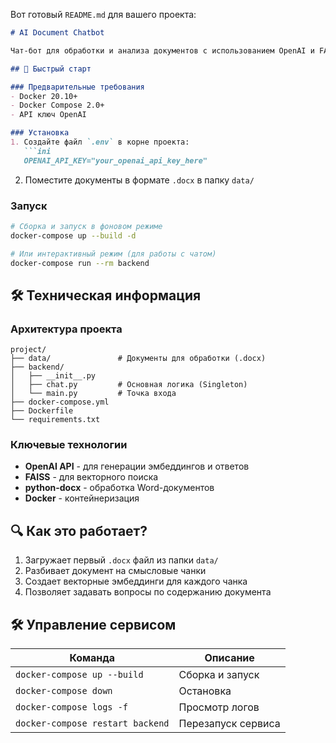 Вот готовый `README.md` для вашего проекта:

```markdown
# AI Document Chatbot

Чат-бот для обработки и анализа документов с использованием OpenAI и FAISS

## 🚀 Быстрый старт

### Предварительные требования
- Docker 20.10+
- Docker Compose 2.0+
- API ключ OpenAI

### Установка
1. Создайте файл `.env` в корне проекта:
   ```ini
   OPENAI_API_KEY="your_openai_api_key_here"
   ```

2. Поместите документы в формате `.docx` в папку `data/`

### Запуск
```bash
# Сборка и запуск в фоновом режиме
docker-compose up --build -d

# Или интерактивный режим (для работы с чатом)
docker-compose run --rm backend
```

## 🛠 Техническая информация

### Архитектура проекта
```
project/
├── data/               # Документы для обработки (.docx)
├── backend/
│   ├── __init__.py
│   ├── chat.py         # Основная логика (Singleton)
│   └── main.py         # Точка входа
├── docker-compose.yml
├── Dockerfile
└── requirements.txt
```

### Ключевые технологии
- **OpenAI API** - для генерации эмбеддингов и ответов
- **FAISS** - для векторного поиска
- **python-docx** - обработка Word-документов
- **Docker** - контейнеризация

## 🔍 Как это работает?
1. Загружает первый `.docx` файл из папки `data/`
2. Разбивает документ на смысловые чанки
3. Создает векторные эмбеддинги для каждого чанка
4. Позволяет задавать вопросы по содержанию документа

## 🛠 Управление сервисом

| Команда | Описание |
|---------|----------|
| `docker-compose up --build` | Сборка и запуск |
| `docker-compose down` | Остановка |
| `docker-compose logs -f` | Просмотр логов |
| `docker-compose restart backend` | Перезапуск сервиса |

